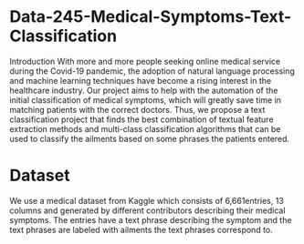# Data-245-Medical-Symptoms-Text-Classification
Introduction With more and more people seeking online medical service during the Covid-19 pandemic, the adoption of natural language processing and machine learning techniques have become a rising interest in the healthcare industry. Our project aims to help with the automation of the initial classification of medical symptoms, which will greatly save time in matching patients with the correct doctors. Thus, we propose a text classification project that finds the best combination of textual feature extraction methods and multi-class classification algorithms that can be used to classify the ailments based on some phrases the patients entered.
# Dataset
We use a medical dataset from Kaggle which consists of 6,661entries, 13 columns and generated by different contributors describing their medical symptoms. The entries have a text phrase describing the symptom and the text phrases are labeled with ailments the text phrases correspond to.
